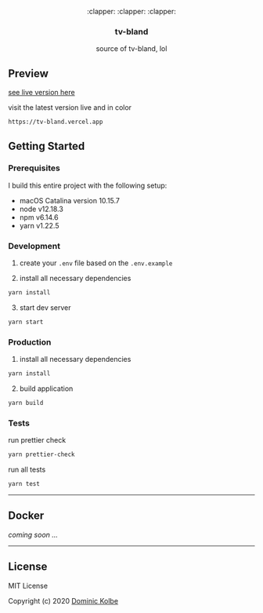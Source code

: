 <p align="center">
  <p align="center">:clapper: :clapper: :clapper:</p>
  <h3 align="center">tv-bland</h3>
  <p align="center">source of tv-bland, lol<p>
</p>

## Preview

[see live version here](https://tv-bland.vercel.app)

visit the latest version live and in color

```http
https://tv-bland.vercel.app
```

## Getting Started

### Prerequisites

I build this entire project with the following setup:

- macOS Catalina version 10.15.7
- node v12.18.3
- npm v6.14.6
- yarn v1.22.5

### Development

1. create your `.env` file based on the `.env.example`

2. install all necessary dependencies

```bash
yarn install
```

3. start dev server

```bash
yarn start
```

### Production

1. install all necessary dependencies

```bash
yarn install
```

2. build application

```bash
yarn build
```

### Tests

run prettier check

```bash
yarn prettier-check
```

run all tests

```bash
yarn test
```

---

## Docker

_coming soon ..._

---

## License

MIT License

Copyright (c) 2020 [Dominic Kolbe](https://dominickolbe.dk)
